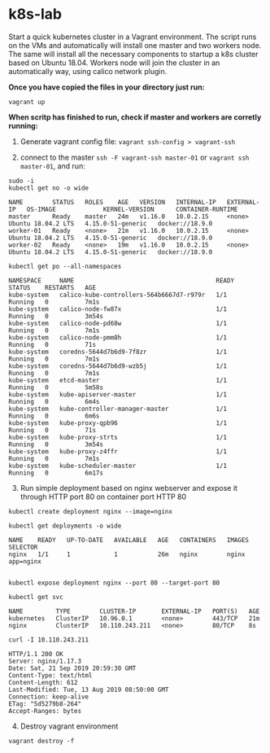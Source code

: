 # k8s-lab

Start a quick kubernetes cluster in a Vagrant environment. The script runs on the VMs and automatically will install one master and two workers node. 
The same will install all the necessary components to startup a k8s cluster based on Ubuntu 18.04. Workers node will join the cluster in an automatically way, using calico network plugin.

**Once you have copied the files in your directory just run:**

``` 
vagrant up 
```
**When scritp has finished to run, check if master and workers are corretly running:**

1. Generate vagrant config file:
``` vagrant ssh-config > vagrant-ssh ```

2. connect to the master ```ssh -F vagrant-ssh master-01``` or ```vagrant ssh master-01```, and run:

```
sudo -i
kubectl get no -o wide

NAME        STATUS   ROLES    AGE   VERSION   INTERNAL-IP   EXTERNAL-IP   OS-IMAGE             KERNEL-VERSION      CONTAINER-RUNTIME
master      Ready    master   24m   v1.16.0   10.0.2.15     <none>        Ubuntu 18.04.2 LTS   4.15.0-51-generic   docker://18.9.0
worker-01   Ready    <none>   21m   v1.16.0   10.0.2.15     <none>        Ubuntu 18.04.2 LTS   4.15.0-51-generic   docker://18.9.0
worker-02   Ready    <none>   19m   v1.16.0   10.0.2.15     <none>        Ubuntu 18.04.2 LTS   4.15.0-51-generic   docker://18.9.0
```
```
kubectl get po --all-namespaces

NAMESPACE     NAME                                       READY   STATUS    RESTARTS   AGE
kube-system   calico-kube-controllers-564b6667d7-r979r   1/1     Running   0          7m1s
kube-system   calico-node-fw87x                          1/1     Running   0          3m54s
kube-system   calico-node-pd68w                          1/1     Running   0          7m1s
kube-system   calico-node-pmm8h                          1/1     Running   0          71s
kube-system   coredns-5644d7b6d9-7f8zr                   1/1     Running   0          7m1s
kube-system   coredns-5644d7b6d9-wzb5j                   1/1     Running   0          7m1s
kube-system   etcd-master                                1/1     Running   0          5m58s
kube-system   kube-apiserver-master                      1/1     Running   0          6m4s
kube-system   kube-controller-manager-master             1/1     Running   0          6m6s
kube-system   kube-proxy-qpb96                           1/1     Running   0          71s
kube-system   kube-proxy-strts                           1/1     Running   0          3m54s
kube-system   kube-proxy-z4ffr                           1/1     Running   0          7m1s
kube-system   kube-scheduler-master                      1/1     Running   0          6m17s
```


3. Run simple deployment based on nginx webserver and expose it through HTTP port 80 on container port HTTP 80

```
kubectl create deployment nginx --image=nginx

kubectl get deployments -o wide

NAME    READY   UP-TO-DATE   AVAILABLE   AGE   CONTAINERS   IMAGES   SELECTOR
nginx   1/1     1            1           26m   nginx        nginx    app=nginx


kubectl expose deployment nginx --port 80 --target-port 80

kubectl get svc

NAME         TYPE        CLUSTER-IP       EXTERNAL-IP   PORT(S)   AGE
kubernetes   ClusterIP   10.96.0.1        <none>        443/TCP   21m
nginx        ClusterIP   10.110.243.211   <none>        80/TCP    8s

curl -I 10.110.243.211

HTTP/1.1 200 OK
Server: nginx/1.17.3
Date: Sat, 21 Sep 2019 20:59:30 GMT
Content-Type: text/html
Content-Length: 612
Last-Modified: Tue, 13 Aug 2019 08:50:00 GMT
Connection: keep-alive
ETag: "5d5279b8-264"
Accept-Ranges: bytes
```
4. Destroy vagrant environment

  ```vagrant destroy -f```
